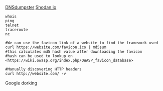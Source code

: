
[DNSdumpster](https://dnsdumpster.com/)
[Shodan.io](https://www.shodan.io/)

```shell
whois
ping
telnet
traceroute
nc
```

```shell
#We can use the favicon link of a website to find the framework used
curl https://website.com/favicon.ico | md5sum
#this calculates md5 hash value after downloading the favicon
#hash can be used to lookup on <https://wiki.owasp.org/index.php/OWASP_favicon_database>
```

```shell
#Manually discovering HTTP headers
curl http://website.com/ -v
```


Google dorking

